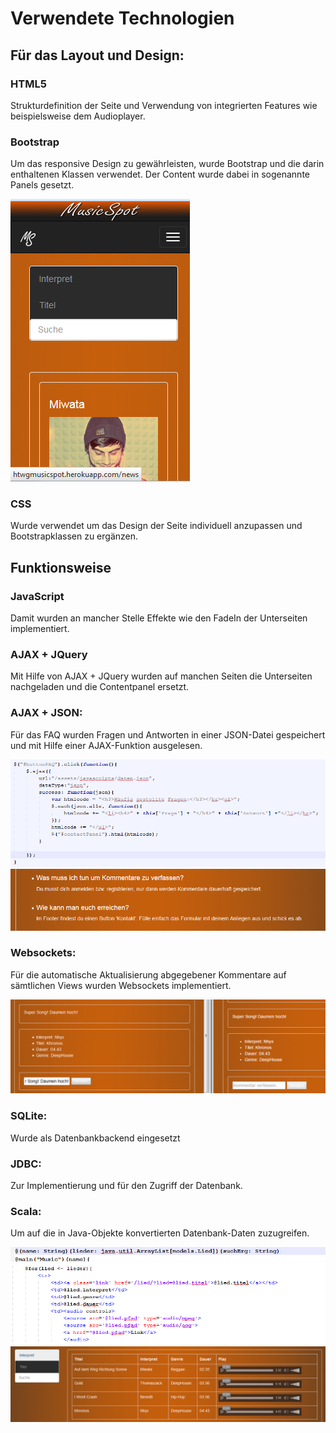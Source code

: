 # Verwendete Technologien

## Für das Layout und Design:

### HTML5
Strukturdefinition der Seite und Verwendung von integrierten Features wie beispielsweise dem Audioplayer.

### Bootstrap

Um das responsive Design zu gewährleisten, wurde Bootstrap und die darin enthaltenen Klassen verwendet. Der Content wurde dabei in sogenannte Panels gesetzt.

![1.responsive.png](/Docu/responsive.PNG)

### CSS

Wurde verwendet um das Design der Seite individuell anzupassen und Bootstrapklassen zu ergänzen.


## Funktionsweise

### JavaScript

Damit wurden an mancher Stelle Effekte wie den FadeIn der Unterseiten implementiert.

### AJAX + JQuery

Mit Hilfe von AJAX + JQuery wurden auf manchen Seiten die Unterseiten nachgeladen und die Contentpanel ersetzt.

### AJAX + JSON:

Für das FAQ wurden Fragen und Antworten in einer JSON-Datei gespeichert und mit Hilfe einer AJAX-Funktion ausgelesen.

![1.json.png](/Docu/json2.PNG)
![2.json2.png](/Docu/json.PNG)

### Websockets:

Für die automatische Aktualisierung abgegebener Kommentare auf sämtlichen Views wurden Websockets implementiert.

![1.websockets.png](/Docu/websockets.PNG)

### SQLite:

Wurde als Datenbankbackend eingesetzt

### JDBC:

Zur Implementierung und für den Zugriff der Datenbank.

### Scala:

Um auf die in Java-Objekte konvertierten Datenbank-Daten zuzugreifen.

![1.scala.png](/Docu/scala2.PNG)
![2.scala.png](/Docu/scala.PNG)
![3.scala.png](/Docu/datenbankscala.PNG)




